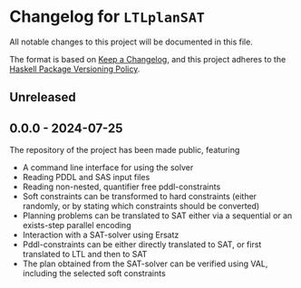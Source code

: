 # Changelog for `LTLplanSAT`

All notable changes to this project will be documented in this file.

The format is based on [Keep a Changelog](https://keepachangelog.com/en/1.0.0/),
and this project adheres to the
[Haskell Package Versioning Policy](https://pvp.haskell.org/).

## Unreleased

## 0.0.0 - 2024-07-25
The repository of the project has been made public, featuring
* A command line interface for using the solver
* Reading PDDL and SAS input files
* Reading non-nested, quantifier free pddl-constraints
* Soft constraints can be transformed to hard constraints (either randomly, or by stating which constraints should be converted)
* Planning problems can be translated to SAT either via a sequential or an exists-step parallel encoding
* Interaction with a SAT-solver using Ersatz
* Pddl-constraints can be either directly translated to SAT, or first translated to LTL and then to SAT
* The plan obtained from the SAT-solver can be verified using VAL, including the selected soft constraints
